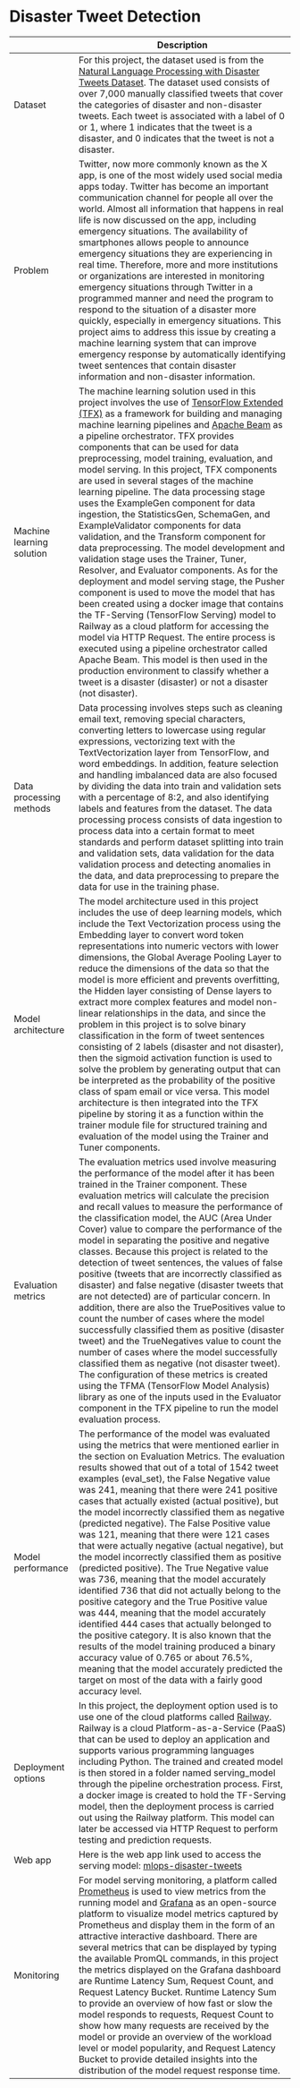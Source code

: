 # Disaster Tweet Detection

|                         | Description                                                                                                                                                                                                                                                                                                                                                                                                                                                                                                                                                                                                                                                                                                                                                                                                                                                                                                                                                                                                                                                                                                                                                                                                                                                                                                                                                                                                       |
| ----------------------- | --------------------------------------------------------------------------------------------------------------------------------------------------------------------------------------------------------------------------------------------------------------------------------------------------------------------------------------------------------------------------------------------------------------------------------------------------------------------------------------------------------------------------------------------------------------------------------------------------------------------------------------------------------------------------------------------------------------------------------------------------------------------------------------------------------------------------------------------------------------------------------------------------------------------------------------------------------------------------------------------------------------------------------------------------------------------------------------------------------------------------------------------------------------------------------------------------------------------------------------------------------------------------------------------------------------------------------------------------------------------------------------------------------------- |
| Dataset                 | For this project, the dataset used is from the [Natural Language Processing with Disaster Tweets Dataset]( https://www.kaggle.com/competitions/nlp-getting-started/data). The dataset used consists of over 7,000 manually classified tweets that cover the categories of disaster and non-disaster tweets. Each tweet is associated with a label of 0 or 1, where 1 indicates that the tweet is a disaster, and 0 indicates that the tweet is not a disaster.                                                                                                                                                                                                                                                                                                                                                                                                                                                                                                                                                                                                                                                                                                                                                                                                                                                   |
| Problem                 | Twitter, now more commonly known as the X app, is one of the most widely used social media apps today. Twitter has become an important communication channel for people all over the world. Almost all information that happens in real life is now discussed on the app, including emergency situations. The availability of smartphones allows people to announce emergency situations they are experiencing in real time. Therefore, more and more institutions or organizations are interested in monitoring emergency situations through Twitter in a programmed manner and need the program to respond to the situation of a disaster more quickly, especially in emergency situations. This project aims to address this issue by creating a machine learning system that can improve emergency response by automatically identifying tweet sentences that contain disaster information and non-disaster information.                                                                                                                                                                                                                                                                                                                                                                       |
| Machine learning solution | The machine learning solution used in this project involves the use of [TensorFlow Extended (TFX)](https://www.tensorflow.org/tfx) as a framework for building and managing machine learning pipelines and [Apache Beam](https://beam.apache.org/) as a pipeline orchestrator. TFX provides components that can be used for data preprocessing, model training, evaluation, and model serving. In this project, TFX components are used in several stages of the machine learning pipeline. The data processing stage uses the ExampleGen component for data ingestion, the StatisticsGen, SchemaGen, and ExampleValidator components for data validation, and the Transform component for data preprocessing. The model development and validation stage uses the Trainer, Tuner, Resolver, and Evaluator components. As for the deployment and model serving stage, the Pusher component is used to move the model that has been created using a docker image that contains the TF-Serving (TensorFlow Serving) model to Railway as a cloud platform for accessing the model via HTTP Request. The entire process is executed using a pipeline orchestrator called Apache Beam. This model is then used in the production environment to classify whether a tweet is a disaster (disaster) or not a disaster (not disaster). |
| Data processing methods       | Data processing involves steps such as cleaning email text, removing special characters, converting letters to lowercase using regular expressions, vectorizing text with the TextVectorization layer from TensorFlow, and word embeddings. In addition, feature selection and handling imbalanced data are also focused by dividing the data into train and validation sets with a percentage of 8:2, and also identifying labels and features from the dataset. The data processing process consists of data ingestion to process data into a certain format to meet standards and perform dataset splitting into train and validation sets, data validation for the data validation process and detecting anomalies in the data, and data preprocessing to prepare the data for use in the training phase.                                                                                                                                                                                                                                                                                                                                                                                                                                                                                                                  |
| Model architecture        | The model architecture used in this project includes the use of deep learning models, which include the Text Vectorization process using the Embedding layer to convert word token representations into numeric vectors with lower dimensions, the Global Average Pooling Layer to reduce the dimensions of the data so that the model is more efficient and prevents overfitting, the Hidden layer consisting of Dense layers to extract more complex features and model non-linear relationships in the data, and since the problem in this project is to solve binary classification in the form of tweet sentences consisting of 2 labels (disaster and not disaster), then the sigmoid activation function is used to solve the problem by generating output that can be interpreted as the probability of the positive class of spam email or vice versa. This model architecture is then integrated into the TFX pipeline by storing it as a function within the trainer module file for structured training and evaluation of the model using the Trainer and Tuner components.                                                                                                                                                                                                                                                              |
| Evaluation metrics         | The evaluation metrics used involve measuring the performance of the model after it has been trained in the Trainer component. These evaluation metrics will calculate the precision and recall values to measure the performance of the classification model, the AUC (Area Under Cover) value to compare the performance of the model in separating the positive and negative classes. Because this project is related to the detection of tweet sentences, the values of false positive (tweets that are incorrectly classified as disaster) and false negative (disaster tweets that are not detected) are of particular concern. In addition, there are also the TruePositives value to count the number of cases where the model successfully classified them as positive (disaster tweet) and the TrueNegatives value to count the number of cases where the model successfully classified them as negative (not disaster tweet). The configuration of these metrics is created using the TFMA (TensorFlow Model Analysis) library as one of the inputs used in the Evaluator component in the TFX pipeline to run the model evaluation process.                                                                                                                                                                                                                                                                                                   |
| Model performance          | The performance of the model was evaluated using the metrics that were mentioned earlier in the section on Evaluation Metrics. The evaluation results showed that out of a total of 1542 tweet examples (eval_set), the False Negative value was 241, meaning that there were 241 positive cases that actually existed (actual positive), but the model incorrectly classified them as negative (predicted negative). The False Positive value was 121, meaning that there were 121 cases that were actually negative (actual negative), but the model incorrectly classified them as positive (predicted positive). The True Negative value was 736, meaning that the model accurately identified 736 that did not actually belong to the positive category and the True Positive value was 444, meaning that the model accurately identified 444 cases that actually belonged to the positive category. It is also known that the results of the model training produced a binary accuracy value of 0.765 or about 76.5%, meaning that the model accurately predicted the target on most of the data with a fairly good accuracy level.                                                                                                                                                                                                                                                                                              |
| Deployment options         | In this project, the deployment option used is to use one of the cloud platforms called [Railway](https://railway.app/). Railway is a cloud Platform-as-a-Service (PaaS) that can be used to deploy an application and supports various programming languages ​​including Python. The trained and created model is then stored in a folder named serving_model through the pipeline orchestration process. First, a docker image is created to hold the TF-Serving model, then the deployment process is carried out using the Railway platform. This model can later be accessed via HTTP Request to perform testing and prediction requests.                                                                                                                                                                                                                                                                                                                                                                                                                                                                                                                                                                                                                                                                                         |
| Web app                 | Here is the web app link used to access the serving model: [mlops-disaster-tweets](https://mlops-disaster-tweets-production.up.railway.app/v1/models/tweets-model/metadata)                                                                                                                                                                                                                                                                                                                                                                                                                                                                                                                                                                                                                                                                                                                                                                                                                                                                                                                                                                                                                                                                                                                                                                                                                    |
| Monitoring              | For model serving monitoring, a platform called [Prometheus](https://prometheus.io/) is used to view metrics from the running model and [Grafana](https://grafana.com/) as an open-source platform to visualize model metrics captured by Prometheus and display them in the form of an attractive interactive dashboard. There are several metrics that can be displayed by typing the available PromQL commands, in this project the metrics displayed on the Grafana dashboard are Runtime Latency Sum, Request Count, and Request Latency Bucket. Runtime Latency Sum to provide an overview of how fast or slow the model responds to requests, Request Count to show how many requests are received by the model or provide an overview of the workload level or model popularity, and Request Latency Bucket to provide detailed insights into the distribution of the model request response time.                                                                                                                                                                                                                                                                                                                                                                                                          |

